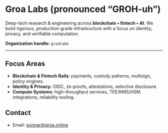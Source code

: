 # Groa Labs (pronounced “GROH-uh”)
Deep-tech research & engineering across **blockchain • fintech • AI**. We build rigorous, production-grade infrastructure with a focus on identity, privacy, and verifiable computation.

**Organization handle:** `groalabs`  

---

## Focus Areas
- **Blockchain & Fintech Rails:** payments, custody patterns, multisign, policy engines.
- **Identity & Privacy:** OIDC, zk-proofs, attestations, selective disclosure.
- **Compute Systems:** high-throughput services, TEE/KMS/HSM integrations, reliability tooling.


## Contact
- Email: gunnar@groa.online
